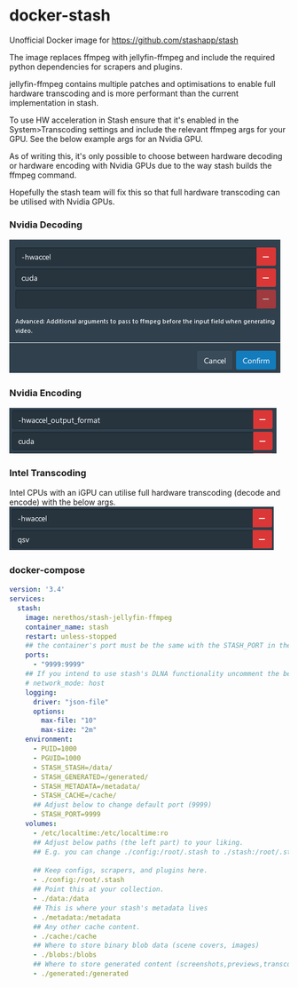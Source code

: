 # docker-stash

Unofficial Docker image for https://github.com/stashapp/stash

The image replaces ffmpeg with jellyfin-ffmpeg and include the required python dependencies for scrapers and plugins.

jellyfin-ffmpeg contains multiple patches and optimisations to enable full hardware transcoding and is more performant than the current implementation in stash.

To use HW acceleration in Stash ensure that it's enabled in the System>Transcoding settings and include the relevant ffmpeg args for your GPU. See the below example args for an Nvidia GPU.

As of writing this, it's only possible to choose between hardware decoding or hardware encoding with Nvidia GPUs due to the way stash builds the ffmpeg command.

Hopefully the stash team will fix this so that full hardware transcoding can be utilised with Nvidia GPUs.

### Nvidia Decoding

![nvidia decode example](images/nvidia_decode_args.png)

### Nvidia Encoding

![nvidia encode example](images/nvidia_encode_args.png)

### Intel Transcoding

Intel CPUs with an iGPU can utilise full hardware transcoding (decode and encode) with the below args.
![intel transcode example](images/intel_transcode.png)

### docker-compose

```yaml
version: '3.4'
services:
  stash:
    image: nerethos/stash-jellyfin-ffmpeg
    container_name: stash
    restart: unless-stopped
    ## the container's port must be the same with the STASH_PORT in the environment section
    ports:
      - "9999:9999"
    ## If you intend to use stash's DLNA functionality uncomment the below network mode and comment out the above ports section
    # network_mode: host
    logging:
      driver: "json-file"
      options:
        max-file: "10"
        max-size: "2m"
    environment:
      - PUID=1000
      - PGUID=1000
      - STASH_STASH=/data/
      - STASH_GENERATED=/generated/
      - STASH_METADATA=/metadata/
      - STASH_CACHE=/cache/
      ## Adjust below to change default port (9999)
      - STASH_PORT=9999
    volumes:
      - /etc/localtime:/etc/localtime:ro
      ## Adjust below paths (the left part) to your liking.
      ## E.g. you can change ./config:/root/.stash to ./stash:/root/.stash
      
      ## Keep configs, scrapers, and plugins here.
      - ./config:/root/.stash
      ## Point this at your collection.
      - ./data:/data
      ## This is where your stash's metadata lives
      - ./metadata:/metadata
      ## Any other cache content.
      - ./cache:/cache
      ## Where to store binary blob data (scene covers, images)
      - ./blobs:/blobs
      ## Where to store generated content (screenshots,previews,transcodes,sprites)
      - ./generated:/generated
```
